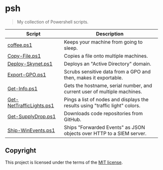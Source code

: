 # psh
> My collection of Powershell scripts.

| Script     | Description |
| ------ | ----------- |
| [coffee.ps1](/coffee.ps1) | Keeps your machine from going to sleep. |
| [Copy-File.ps1](Copy-File.ps1) | Copies a file onto multiple machines. |
| [Deploy-Skynet.ps1](/Deploy-Skynet.ps1) | Deploys an "Active Directory" domain. |
| [Export-GPO.ps1](/Export-GPO.ps1) | Scrubs sensitive data from a GPO and then, makes it exportable. |
| [Get-Info.ps1](Get-Info.ps1) | Gets the hostname, serial number, and current user of multiple machines. |
| [Get-NetTrafficLights.ps1](Get-NetTrafficLights.ps1) | Pings a list of nodes and displays the results using "traffic light" colors.|
| [Get-SupplyDrop.ps1](/Get-SupplyDrop.ps1) | Downloads code repositories from GitHub. |
| [Ship-WinEvents.ps1](/Ship-WinEvents.ps1) | Ships "Forwarded Events" as JSON objects over HTTP to a SIEM server. |


## Copyright
This project is licensed under the terms of the [MIT license](/LICENSE).

